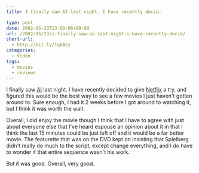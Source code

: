 ```yaml
---
title: I finally saw AI last night. I have recently decid…

type: post
date: 2002-06-23T13:00:06+00:00
url: /2002/06/23/i-finally-saw-ai-last-night-i-have-recently-decid/
short-url:
  - http://bit.ly/fqkBzy
categories:
  - Video
tags:
  - movies
  - reviews
---
```

I finally saw <a href="http://us.imdb.com/Title?0212720">AI</a> last night. I have recently decided to give <a href="http://www.netflix.com">Netflix</a> a try, and figured this would be the best way to see a few movies I just haven't gotten around to. Sure enough, I had it 2 weeks before I got around to watching it, but I think it was worth the wait.

Overall, I did enjoy the movie though I think that I have to agree with just about everyone else that I've heard espouse an opinion about it in that I think the last 15 minutes could be just left off and it would be a far better movie. The featurette that was on the DVD kept on insisting that Spielberg didn't really do much to the script, except change everything, and I do have to wonder if that entire sequence wasn't his work.

But it was good. Overall, very good.